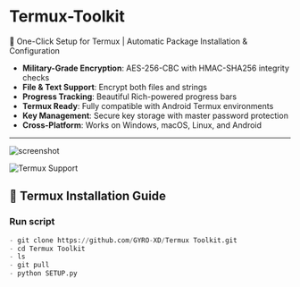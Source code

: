 # Termux-Toolkit
🔧 One-Click Setup for Termux | Automatic Package Installation &amp; Configuration


- **Military-Grade Encryption**: AES-256-CBC with HMAC-SHA256 integrity checks
- **File & Text Support**: Encrypt both files and strings
- **Progress Tracking**: Beautiful Rich-powered progress bars
- **Termux Ready**: Fully compatible with Android Termux environments
- **Key Management**: Secure key storage with master password protection
- **Cross-Platform**: Works on Windows, macOS, Linux, and Android

---

![screenshot](https://img.shields.io/badge/Termux-Fully_Supported-9cf)


![Termux Support](https://img.shields.io/badge/Termux-Fully_Supported-9cf)

## 📱 Termux Installation Guide

### Run script
```python
- git clone https://github.com/GYRO-XD/Termux Toolkit.git
- cd Termux Toolkit
- ls
- git pull
- python SETUP.py
```
